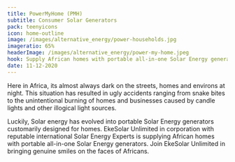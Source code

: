 ```yaml
---
title: PowerMyHome (PMH)
subtitle: Consumer Solar Generators
pack: teenyicons
icon: home-outline
image: /images/alternative_energy/power-households.jpg
imageratio: 65%
headerImage: /images/alternative_energy/power-my-home.jpeg
hook: Supply African homes with portable all-in-one Solar Energy generators!
date: 11-12-2020
---
```


Here in Africa, its almost always dark on the streets, homes and environs at night. This situation has resulted in ugly accidents ranging from snake bites to the unintentional burning of homes and businesses caused by candle lights and other illogical light sources.

Luckily, Solar energy has evolved into portable Solar Energy generators customarily designed for homes. EkeSolar Unlimited in corporation with reputable international Solar Energy Experts is supplying African homes with portable all-in-one Solar Energy generators. Join EkeSolar Unlimited in bringing genuine smiles on the faces of Africans.
